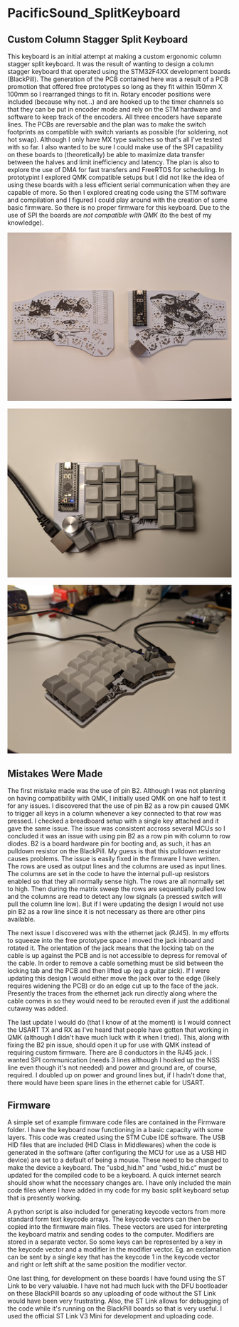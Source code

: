 # PacificSound_SplitKeyboard

## Custom Column Stagger Split Keyboard

This keyboard is an initial attempt at making a custom ergonomic column stagger split keyboard. It was the result of wanting to design a column stagger keyboard that operated using the STM32F4XX development boards (BlackPill). The generation of the PCB contained here was a result of a PCB promotion that offered free prototypes so long as they fit within 150mm X 100mm so I rearranged things to fit in. Rotary encoder positions were included (because why not...) and are hooked up to the timer channels so that they can be put in encoder mode and rely on the STM hardware and software to keep track of the encoders. All three encoders have separate lines. The PCBs are reversable and the plan was to make the switch footprints as compatible with switch variants as possible (for soldering, not hot swap). Although I only have MX type switches so that's all I've tested with so far. I also wanted to be sure I could make use of the SPI capability on these boards to (theoretically) be able to maximize data transfer between the halves and limit inefficiency and latency. The plan is also to explore the use of DMA for fast transfers and FreeRTOS for scheduling. In prototypint I explored QMK compatible setups but I did not like the idea of using these boards with a less efficient serial communication when they are capable of more. So then I explored creating code using the STM software and compilation and I figured I could play around with the creation of some basic firmware. So there is no proper firmware for this keyboard. Due to the use of SPI the boards are _not compatible with QMK_ (to the best of my knowledge).

![PCB Photo](https://github.com/RobK-0/PacificSound_SplitKeyboard/blob/main/images/PCB_Picture.jpg)

![Right Half Completed Photo](https://github.com/RobK-0/PacificSound_SplitKeyboard/blob/main/images/RightHalfPicture.jpg)

![Left Half Completed Photo](https://github.com/RobK-0/PacificSound_SplitKeyboard/blob/main/images/LeftHalfPicture.jpg)

## Mistakes Were Made

The first mistake made was the use of pin B2. Although I was not planning on having compatibility with QMK, I initially used QMK on one half to test it for any issues. I discovered that the use of pin B2 as a row pin caused QMK to trigger all keys in a column whenever a key connected to that row was pressed. I checked a breadboard setup with a single key attached and it gave the same issue. The issue was consistent accross several MCUs so I concluded it was an issue with using pin B2 as a row pin with column to row diodes. B2 is a board hardware pin for booting and, as such, it has an pulldown resistor on the BlackPill. My guess is that this pulldown resistor causes problems. The issue is easily fixed in the firmware I have written. The rows are used as output lines and the columns are used as input lines. The columns are set in the code to have the internal pull-up resistors enabled so that they all normally sense high. The rows are all normally set to high. Then during the matrix sweep the rows are sequentially pulled low and the columns are read to detect any low signals (a pressed switch will pull the column line low). But if I were updating the design I would not use pin B2 as a row line since it is not necessary as there are other pins available.

The next issue I discovered was with the ethernet jack (RJ45). In my efforts to squeeze into the free prototype space I moved the jack inboard and rotated it. The orientation of the jack means that the locking tab on the cable is up against the PCB and is not accessible to depress for removal of the cable. In order to remove a cable something must be slid between the locking tab and the PCB and then lifted up (eg a guitar pick). If I were updating this design I would either move the jack over to the edge (likely requires widening the PCB) or do an edge cut up to the face of the jack. Presently the traces from the ethernet jack run directly along where the cable comes in so they would need to be rerouted even if just the additional cutaway was added.

The last update I would do (that I know of at the moment) is I would connect the USART TX and RX as I've heard that people have gotten that working in QMK (although I didn't have much luck with it when I tried). This, along with fixing the B2 pin issue, should open it up for use with QMK instead of requiring custom firmware. There are 8 conductors in the RJ45 jack. I wanted SPI communication (needs 3 lines although I hooked up the NSS line even though it's not needed) and power and ground are, of course, required. I doubled up on power and ground lines but, if I hadn't done that, there would have been spare lines in the ethernet cable for USART.

## Firmware

A simple set of example firmware code files are contained in the Firmware folder. I have the keyboard now functioning in a basic capacity with some layers. This code was created using the STM Cube IDE software. The USB HID files that are included (HID Class in Middlewares) when the code is generated in the software (after configuring the MCU for use as a USB HID device) are set to a default of being a mouse. These need to be changed to make the device a keyboard. The "usbd_hid.h" and "usbd_hid.c" must be updated for the compiled code to be a keyboard. A quick internet search should show what the necessary changes are. I have only included the main code files where I have added in my code for my basic split keyboard setup that is presently working.

A python script is also included for generating keycode vectors from more standard form text keycode arrays. The keycode vectors can then be copied into the firmware main files. These vectors are used for interpreting the keyboard matrix and sending codes to the computer. Modifiers are stored in a separate vector. So some keys can be represented by a key in the keycode vector and a modifier in the modifier vector. Eg. an exclamation can be sent by a single key that has the keycode 1 in the keycode vector and right or left shift at the same position the modifier vector.

One last thing, for development on these boards I have found using the ST Link to be very valuable. I have not had much luck with the DFU bootloader on these BlackPill boards so any uploading of code without the ST Link would have been very frustrating. Also, the ST Link allows for debugging of the code while it's running on the BlackPill boards so that is very useful. I used the official ST Link V3 Mini for development and uploading code.
